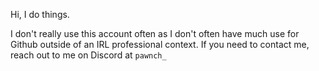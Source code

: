 Hi, I do things.

I don't really use this account often as I don't often have much use for Github outside of an IRL professional context.
If you need to contact me, reach out to me on Discord at ```pawnch_```
